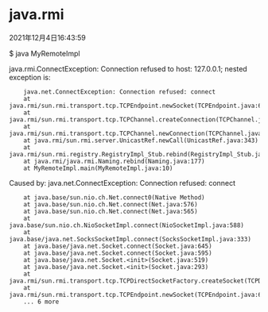 # java.rmi

2021年12月4日16:43:59

$ java MyRemoteImpl

java.rmi.ConnectException: Connection refused to host: 127.0.0.1; nested exception is:

        java.net.ConnectException: Connection refused: connect
        at java.rmi/sun.rmi.transport.tcp.TCPEndpoint.newSocket(TCPEndpoint.java:623)
        at java.rmi/sun.rmi.transport.tcp.TCPChannel.createConnection(TCPChannel.java:209)
        at java.rmi/sun.rmi.transport.tcp.TCPChannel.newConnection(TCPChannel.java:196)
        at java.rmi/sun.rmi.server.UnicastRef.newCall(UnicastRef.java:343)
        at java.rmi/sun.rmi.registry.RegistryImpl_Stub.rebind(RegistryImpl_Stub.java:150)
        at java.rmi/java.rmi.Naming.rebind(Naming.java:177)
        at MyRemoteImpl.main(MyRemoteImpl.java:10)
        
Caused by: java.net.ConnectException: Connection refused: connect

        at java.base/sun.nio.ch.Net.connect0(Native Method)
        at java.base/sun.nio.ch.Net.connect(Net.java:576)
        at java.base/sun.nio.ch.Net.connect(Net.java:565)
        at java.base/sun.nio.ch.NioSocketImpl.connect(NioSocketImpl.java:588)
        at java.base/java.net.SocksSocketImpl.connect(SocksSocketImpl.java:333)
        at java.base/java.net.Socket.connect(Socket.java:645)
        at java.base/java.net.Socket.connect(Socket.java:595)
        at java.base/java.net.Socket.<init>(Socket.java:519)
        at java.base/java.net.Socket.<init>(Socket.java:293)
        at java.rmi/sun.rmi.transport.tcp.TCPDirectSocketFactory.createSocket(TCPDirectSocketFactory.java:40)
        at java.rmi/sun.rmi.transport.tcp.TCPEndpoint.newSocket(TCPEndpoint.java:617)
        ... 6 more
